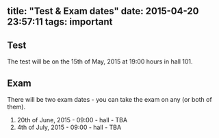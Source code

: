 title: "Test & Exam dates"
date: 2015-04-20 23:57:11
tags: important
---
## Test

The test will be on the 15th of May, 2015 at 19:00 hours in hall 101.


## Exam

There will be two exam dates - you can take the exam on any (or both of them).

1. 20th of June, 2015 - 09:00 - hall - TBA
2. 4th of July, 2015 - 09:00 - hall - TBA

